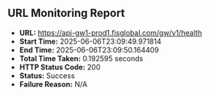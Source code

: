 ## URL Monitoring Report

- **URL:** https://api-gw1-prod1.fisglobal.com/gw/v1/health
- **Start Time:** 2025-06-06T23:09:49.971814
- **End Time:** 2025-06-06T23:09:50.164409
- **Total Time Taken:** 0.192595 seconds
- **HTTP Status Code:** 200
- **Status:** Success
- **Failure Reason:** N/A
